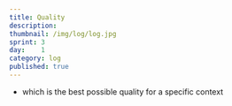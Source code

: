 ```yaml
---
title: Quality
description: 
thumbnail: /img/log/log.jpg
sprint: 3
day:	1
category: log
published: true
---
```


- which is the best possible quality for a specific context
